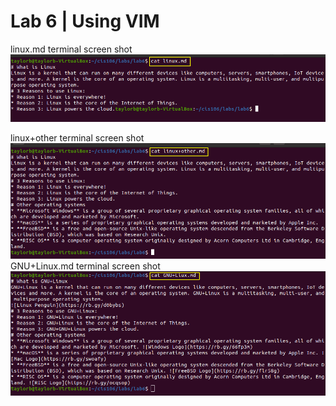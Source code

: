 # Lab 6 | Using VIM
linux.md terminal screen shot
![linux.mdSS](Images/../../../Images/lab6/lab6.1.png)

linux+other terminal screen shot
![linux+other](../../Images/lab6/lab6.2.png)
GNU+Linux.md terminal screen shot
![GNU+Linux](../../Images/lab6/lab6.3.png)
